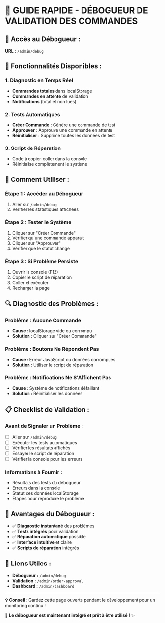 # 🚀 GUIDE RAPIDE - DÉBOGUEUR DE VALIDATION DES COMMANDES

## 🎯 **Accès au Débogueur :**
**URL :** `/admin/debug`

## 🔧 **Fonctionnalités Disponibles :**

### **1. Diagnostic en Temps Réel**
- **Commandes totales** dans localStorage
- **Commandes en attente** de validation
- **Notifications** (total et non lues)

### **2. Tests Automatiques**
- **Créer Commande** : Génère une commande de test
- **Approuver** : Approuve une commande en attente
- **Réinitialiser** : Supprime toutes les données de test

### **3. Script de Réparation**
- Code à copier-coller dans la console
- Réinitialise complètement le système

## 🚀 **Comment Utiliser :**

### **Étape 1 : Accéder au Débogueur**
1. Aller sur `/admin/debug`
2. Vérifier les statistiques affichées

### **Étape 2 : Tester le Système**
1. Cliquer sur "Créer Commande"
2. Vérifier qu'une commande apparaît
3. Cliquer sur "Approuver"
4. Vérifier que le statut change

### **Étape 3 : Si Problème Persiste**
1. Ouvrir la console (F12)
2. Copier le script de réparation
3. Coller et exécuter
4. Recharger la page

## 🔍 **Diagnostic des Problèmes :**

### **Problème : Aucune Commande**
- **Cause :** localStorage vide ou corrompu
- **Solution :** Cliquer sur "Créer Commande"

### **Problème : Boutons Ne Répondent Pas**
- **Cause :** Erreur JavaScript ou données corrompues
- **Solution :** Utiliser le script de réparation

### **Problème : Notifications Ne S'Affichent Pas**
- **Cause :** Système de notifications défaillant
- **Solution :** Réinitialiser les données

## 📋 **Checklist de Validation :**

### **Avant de Signaler un Problème :**
- [ ] Aller sur `/admin/debug`
- [ ] Exécuter les tests automatiques
- [ ] Vérifier les résultats affichés
- [ ] Essayer le script de réparation
- [ ] Vérifier la console pour les erreurs

### **Informations à Fournir :**
- Résultats des tests du débogueur
- Erreurs dans la console
- Statut des données localStorage
- Étapes pour reproduire le problème

## 🎉 **Avantages du Débogueur :**

- ✅ **Diagnostic instantané** des problèmes
- ✅ **Tests intégrés** pour validation
- ✅ **Réparation automatique** possible
- ✅ **Interface intuitive** et claire
- ✅ **Scripts de réparation** intégrés

## 🔗 **Liens Utiles :**

- **Débogueur :** `/admin/debug`
- **Validation :** `/admin/order-approval`
- **Dashboard :** `/admin/dashboard`

---

**💡 Conseil :** Gardez cette page ouverte pendant le développement pour un monitoring continu !

**🚀 Le débogueur est maintenant intégré et prêt à être utilisé !** ✨
